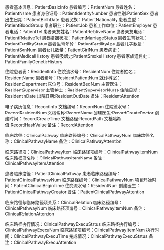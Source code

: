 患者基本信息：PatientBasicInfo
患者编号：PatientNum
患者姓名：PatientName
患者身份证号：PatientIdentityNumber
患者性别:PatientSex
患者出生日期：PatientBirthDate
患者民族：PatientNationality
患者血型：PatientBloodGroup
患者职业：PatientJob
患者工作单位：PatientEmployer
患者电话：PatientTel
患者亲友姓名：PatientRelativeName
患者亲友电话：PatientRelativeTel
患者婚姻状况：PatientMarriageStatus
患者生育状况：PatientFertilityStatus
患者生育年龄：PatientFertilityAge
患者儿子数量：PatientSonNum
患者女儿数量：PatientGirlNum
患者病史：PatientMedicalHistory
患者吸烟史:PatientSmokeHistory
患者家族遗传史：PatientFamilyGeneticHistory

 


 住院患者表：ResidentInfo
 住院流水号：ResidentNum
 住院者姓名；ResidentName
 患者编号：ResidentPatientNum
 就诊科室：ResidentDepartment
 床位号：ResidentBedNum
 主管医生：ResidentSupervisor
主管护士：ResidentSupervisorNurse
住院日期：ResidentInDate
出院日期:ResidentOutDate
备注：ResidentAttention



电子病历信息：RecordInfo
文档编号：RecordNum
住院流水号：RecordResidentNum
文档名称:RecordName
创建医生:RecordCreateDoctor
创建时间：RecordCreateTime
文档路径:RecordPath
文档哈希值:RecordHashValue
备注：RecordAttention


临床路径：ClinicalPathway
临床路径编号：ClinicalPathwayNum
临床路径名称：ClinicalPathwayName
备注：ClinicalPathwayAttention



临床路径项：ClinicalPathwayItem
临床路径项编号：ClinicalPathwayItemNum
临床路径项名称：ClinicalPathwayItemName
备注：ClinicalPathwayItemAttention




患者临床路径：PatientClinicalPathway
患者临床路径编号：PatientClinicalPathwayNum
临床路径编号：ClinicalPathwayNum
项目开始时间：PatientClinicalBeginTime
住院流水号：ResidentNum
创建医生：PatientClinicalPathwayCreator
备注：PatientClinicalPathwayAttention




临床路径与临床路径项关系：ClinicalRelation
临床路径编号：ClinicalPathwayNum
临床路径项编号：ClinicalPathwayItemNum
备注：ClinicalRelationAttention


临床路径执行情况：ClinicalPathwayExecuStatus
临床路径执行编号：ClinicalPathwayExecuNum
临床路径项编号：ClinicalPathwayItemNum
执行时间：ClinicalPathwayExecuTime
完成情况：ClinicalPathwayExecuStatus
备注：ClinicalPathwayExecuAttention